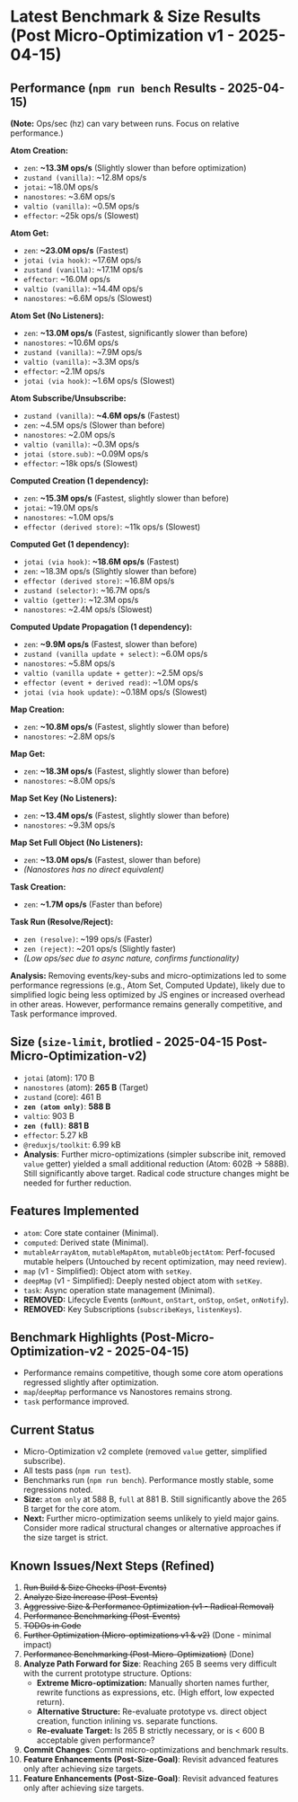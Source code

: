 # Latest Benchmark & Size Results (Post Micro-Optimization v1 - 2025-04-15)

## Performance (`npm run bench` Results - 2025-04-15)

**(Note:** Ops/sec (hz) can vary between runs. Focus on relative performance.)

**Atom Creation:**
- `zen`: **~13.3M ops/s** (Slightly slower than before optimization)
- `zustand (vanilla)`: ~12.8M ops/s
- `jotai`: ~18.0M ops/s
- `nanostores`: ~3.6M ops/s
- `valtio (vanilla)`: ~0.5M ops/s
- `effector`: ~25k ops/s (Slowest)

**Atom Get:**
- `zen`: **~23.0M ops/s** (Fastest)
- `jotai (via hook)`: ~17.6M ops/s
- `zustand (vanilla)`: ~17.1M ops/s
- `effector`: ~16.0M ops/s
- `valtio (vanilla)`: ~14.4M ops/s
- `nanostores`: ~6.6M ops/s (Slowest)

**Atom Set (No Listeners):**
- `zen`: **~13.0M ops/s** (Fastest, significantly slower than before)
- `nanostores`: ~10.6M ops/s
- `zustand (vanilla)`: ~7.9M ops/s
- `valtio (vanilla)`: ~3.3M ops/s
- `effector`: ~2.1M ops/s
- `jotai (via hook)`: ~1.6M ops/s (Slowest)

**Atom Subscribe/Unsubscribe:**
- `zustand (vanilla)`: **~4.6M ops/s** (Fastest)
- `zen`: ~4.5M ops/s (Slower than before)
- `nanostores`: ~2.0M ops/s
- `valtio (vanilla)`: ~0.3M ops/s
- `jotai (store.sub)`: ~0.09M ops/s
- `effector`: ~18k ops/s (Slowest)

**Computed Creation (1 dependency):**
- `zen`: **~15.3M ops/s** (Fastest, slightly slower than before)
- `jotai`: ~19.0M ops/s
- `nanostores`: ~1.0M ops/s
- `effector (derived store)`: ~11k ops/s (Slowest)

**Computed Get (1 dependency):**
- `jotai (via hook)`: **~18.6M ops/s** (Fastest)
- `zen`: ~18.3M ops/s (Slightly slower than before)
- `effector (derived store)`: ~16.8M ops/s
- `zustand (selector)`: ~16.7M ops/s
- `valtio (getter)`: ~12.3M ops/s
- `nanostores`: ~2.4M ops/s (Slowest)

**Computed Update Propagation (1 dependency):**
- `zen`: **~9.9M ops/s** (Fastest, slower than before)
- `zustand (vanilla update + select)`: ~6.0M ops/s
- `nanostores`: ~5.8M ops/s
- `valtio (vanilla update + getter)`: ~2.5M ops/s
- `effector (event + derived read)`: ~1.0M ops/s
- `jotai (via hook update)`: ~0.18M ops/s (Slowest)

**Map Creation:**
- `zen`: **~10.8M ops/s** (Fastest, slightly slower than before)
- `nanostores`: ~2.8M ops/s

**Map Get:**
- `zen`: **~18.3M ops/s** (Fastest, slightly slower than before)
- `nanostores`: ~8.0M ops/s

**Map Set Key (No Listeners):**
- `zen`: **~13.4M ops/s** (Fastest, slightly slower than before)
- `nanostores`: ~9.3M ops/s

**Map Set Full Object (No Listeners):**
- `zen`: **~13.0M ops/s** (Fastest, slower than before)
- *(Nanostores has no direct equivalent)*

**Task Creation:**
- `zen`: **~1.7M ops/s** (Faster than before)

**Task Run (Resolve/Reject):**
- `zen (resolve)`: ~199 ops/s (Faster)
- `zen (reject)`: ~201 ops/s (Slightly faster)
- *(Low ops/sec due to async nature, confirms functionality)*

**Analysis:** Removing events/key-subs and micro-optimizations led to some performance regressions (e.g., Atom Set, Computed Update), likely due to simplified logic being less optimized by JS engines or increased overhead in other areas. However, performance remains generally competitive, and Task performance improved.

## Size (`size-limit`, brotlied - 2025-04-15 Post-Micro-Optimization-v2)
- `jotai` (atom): 170 B
- `nanostores` (atom): **265 B** (Target)
- `zustand` (core): 461 B
- **`zen (atom only)`**: **588 B**
- `valtio`: 903 B
- **`zen (full)`**: **881 B**
- `effector`: 5.27 kB
- `@reduxjs/toolkit`: 6.99 kB
- **Analysis**: Further micro-optimizations (simpler subscribe init, removed `value` getter) yielded a small additional reduction (Atom: 602B -> 588B). Still significantly above target. Radical code structure changes might be needed for further reduction.

## Features Implemented
- `atom`: Core state container (Minimal).
- `computed`: Derived state (Minimal).
- `mutableArrayAtom`, `mutableMapAtom`, `mutableObjectAtom`: Perf-focused mutable helpers (Untouched by recent optimization, may need review).
- `map` (v1 - Simplified): Object atom with `setKey`.
- `deepMap` (v1 - Simplified): Deeply nested object atom with `setKey`.
- `task`: Async operation state management (Minimal).
- **REMOVED:** Lifecycle Events (`onMount`, `onStart`, `onStop`, `onSet`, `onNotify`).
- **REMOVED:** Key Subscriptions (`subscribeKeys`, `listenKeys`).

## Benchmark Highlights (Post-Micro-Optimization-v2 - 2025-04-15)
- Performance remains competitive, though some core atom operations regressed slightly after optimization.
- `map`/`deepMap` performance vs Nanostores remains strong.
- `task` performance improved.

## Current Status
- Micro-Optimization v2 complete (removed `value` getter, simplified subscribe).
- All tests pass (`npm run test`).
- Benchmarks run (`npm run bench`). Performance mostly stable, some regressions noted.
- **Size:** `atom only` at 588 B, `full` at 881 B. Still significantly above the 265 B target for the core atom.
- **Next:** Further micro-optimization seems unlikely to yield major gains. Consider more radical structural changes or alternative approaches if the size target is strict.

## Known Issues/Next Steps (Refined)
1.  ~~Run Build & Size Checks (Post-Events)~~
2.  ~~Analyze Size Increase (Post-Events)~~
3.  ~~Aggressive Size & Performance Optimization (v1 - Radical Removal)~~
4.  ~~Performance Benchmarking (Post-Events)~~
5.  ~~TODOs in Code~~
6.  ~~Further Optimization (Micro-optimizations v1 & v2)~~ (Done - minimal impact)
7.  ~~Performance Benchmarking (Post-Micro-Optimization)~~ (Done)
8.  **Analyze Path Forward for Size**: Reaching 265 B seems very difficult with the current prototype structure. Options:
    *   **Extreme Micro-optimization:** Manually shorten names further, rewrite functions as expressions, etc. (High effort, low expected return).
    *   **Alternative Structure:** Re-evaluate prototype vs. direct object creation, function inlining vs. separate functions.
    *   **Re-evaluate Target:** Is 265 B strictly necessary, or is < 600 B acceptable given performance?
9.  **Commit Changes**: Commit micro-optimizations and benchmark results.
10. **Feature Enhancements (Post-Size-Goal)**: Revisit advanced features only after achieving size targets.
8.  **Feature Enhancements (Post-Size-Goal)**: Revisit advanced features only after achieving size targets.
